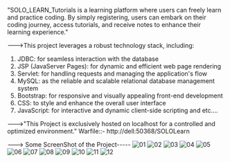"SOLO_LEARN_Tutorials is a learning platform where users can freely learn and practice coding. By simply registering, users can embark on their coding journey, access tutorials, and receive notes to enhance their learning experience."


--->This project leverages a robust technology stack, including:

1. JDBC: for seamless interaction with the database
2. JSP (JavaServer Pages): for dynamic and efficient web page rendering
3. Servlet: for handling requests and managing the application's flow
4. MySQL: as the reliable and scalable relational database management system
5. Bootstrap: for responsive and visually appealing front-end development
6. CSS: to style and enhance the overall user interface
7. JavaScript: for interactive and dynamic client-side scripting
and etc....

--->"This Project is exclusively hosted on localhost for a controlled and optimized environment."
Warfile::- http://dell:50368/SOLOLearn

---> Some ScreenShot of the Project-----
![01](https://github.com/Trilochan-Behera-2001/SOLO_LEARN_Tutorials/assets/105962238/f51a906d-8eb6-46a8-903c-c076ed7eb017)
![02](https://github.com/Trilochan-Behera-2001/SOLO_LEARN_Tutorials/assets/105962238/1339e5f7-0d3d-4c50-a921-451b42aadadf)
![03](https://github.com/Trilochan-Behera-2001/SOLO_LEARN_Tutorials/assets/105962238/faccc92e-05e9-4645-910d-facf91a4f151)
![04](https://github.com/Trilochan-Behera-2001/SOLO_LEARN_Tutorials/assets/105962238/14fc09d1-d2d2-475d-a655-7df2c4a600bb)
![05](https://github.com/Trilochan-Behera-2001/SOLO_LEARN_Tutorials/assets/105962238/2ea298f3-d10a-4ce7-bb4b-3f0234608ac5)
![06](https://github.com/Trilochan-Behera-2001/SOLO_LEARN_Tutorials/assets/105962238/c1a4dec9-bbc6-444b-9cdf-fc0e12e8b516)
![07](https://github.com/Trilochan-Behera-2001/SOLO_LEARN_Tutorials/assets/105962238/1710d200-c90d-4010-af0c-a826bed62a8e)
![08](https://github.com/Trilochan-Behera-2001/SOLO_LEARN_Tutorials/assets/105962238/97a46167-f870-4ca7-b2a8-793b8dc5b145)
![09](https://github.com/Trilochan-Behera-2001/SOLO_LEARN_Tutorials/assets/105962238/77d1bc2a-21d5-4940-a0b8-136ea9a706fb)
![10](https://github.com/Trilochan-Behera-2001/SOLO_LEARN_Tutorials/assets/105962238/344367e8-2d4c-4766-a5aa-3af68ed6f552)
![11](https://github.com/Trilochan-Behera-2001/SOLO_LEARN_Tutorials/assets/105962238/bdeb26af-ee9b-420a-9020-61de16e7569c)
![12](https://github.com/Trilochan-Behera-2001/SOLO_LEARN_Tutorials/assets/105962238/4abe748f-1266-4c46-a887-11de436d2bc3)

